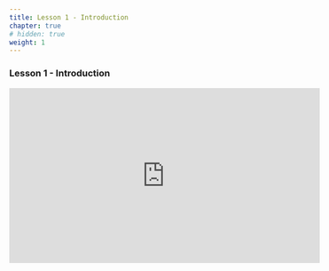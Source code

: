```yaml
---
title: Lesson 1 - Introduction 
chapter: true
# hidden: true
weight: 1
---
```


### Lesson 1 - Introduction

<iframe width="560" height="315" src="https://www.youtube.com/embed/Tzl0ELY_TiM" frameborder="0" allow="autoplay; encrypted-media" allowfullscreen></iframe>